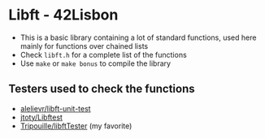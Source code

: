 # Libft - 42Lisbon
* This is a basic library containing a lot of standard functions, used here mainly for functions over chained lists
* Check `libft.h` for a complete list of the functions
* Use `make` or `make bonus` to compile the library

## Testers used to check the functions
* [alelievr/libft-unit-test](https://github.com/alelievr/libft-unit-test)
* [jtoty/Libftest](https://github.com/jtoty/Libftest)
* [Tripouille/libftTester](https://github.com/Tripouille/libftTester) (my favorite)
